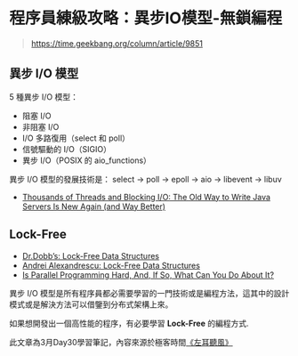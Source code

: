 # 程序員練級攻略：異步IO模型-無鎖編程
> https://time.geekbang.org/column/article/9851

## 異步 I/O 模型

5 種異步 I/O 模型：
- 阻塞 I/O
- 非阻塞 I/O
- I/O 多路復用（select 和 poll）
- 信號驅動的 I/O（SIGIO）
- 異步 I/O（POSIX 的 aio_functions）

異步 I/O 模型的發展技術是： select -> poll -> epoll -> aio -> libevent -> libuv

- [Thousands of Threads and Blocking I/O: The Old Way to Write Java Servers Is New Again (and Way Better)](https://www.slideshare.net/e456/tyma-paulmultithreaded1)

## Lock-Free 
- [Dr.Dobb’s: Lock-Free Data Structures](https://www.drdobbs.com/lock-free-data-structures/184401865)
- [Andrei Alexandrescu: Lock-Free Data Structures](https://erdani.com/publications/cuj-2004-10.pdf)
- [Is Parallel Programming Hard, And, If So, What Can You Do About It?](https://www.kernel.org/pub/linux/kernel/people/paulmck/perfbook/perfbook.html)

異步 I/O 模型是所有程序員都必需要學習的一門技術或是編程方法，這其中的設計模式或是解決方法可以借鑒到分布式架構上來。

如果想開發出一個高性能的程序，有必要學習 **Lock-Free** 的編程方式.

此文章為3月Day30學習筆記，內容來源於極客時間[《左耳聽風》](https://time.geekbang.org/column/article/9759)